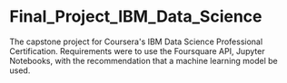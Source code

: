# Final_Project_IBM_Data_Science
The capstone project for Coursera's IBM Data Science Professional Certification. 
Requirements were to use the Foursquare API, Jupyter Notebooks, with the recommendation that a machine learning model be used.
